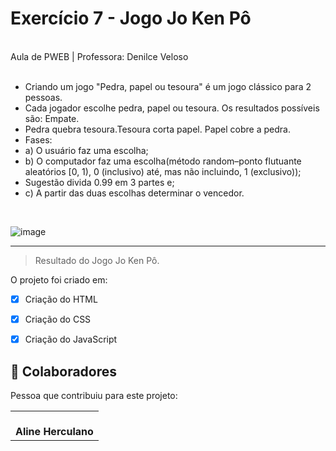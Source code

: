 # Exercício 7 - Jogo Jo Ken Pô

<br>
Aula de PWEB | Professora: Denilce Veloso
<br>
<br>


* Criando um jogo "Pedra, papel ou tesoura" é um jogo clássico para 2 pessoas. 
* Cada jogador escolhe pedra, papel ou tesoura. Os resultados possíveis são: Empate.
* Pedra quebra tesoura.Tesoura corta papel. Papel cobre a pedra.
* Fases:
* a) O usuário faz uma escolha;
* b) O computador faz uma escolha(método random–ponto flutuante aleatórios [0, 1), 0 (inclusivo) até, mas não incluindo, 1 (exclusivo));
* Sugestão divida 0.99 em 3 partes e;
* c) A partir das duas escolhas determinar o vencedor.

<br>

![image](https://user-images.githubusercontent.com/78798697/174320487-c46939df-7935-4f43-a709-02f017c18684.png)
________________________________________________________________________________________________________________________________________________________________

> Resultado do Jogo Jo Ken Pô. 

O projeto foi criado em:

- [x] Criação do HTML
- [x] Criação do CSS
- [x] Criação do JavaScript


## 🤝 Colaboradores

Pessoa que contribuiu para este projeto:

<table>
  <tr>
    <td align="center">
        <br>
          <b>Aline Herculano</b>
      </a>
    </td>
   </tr>
</table>
